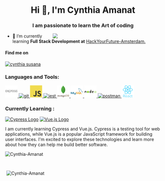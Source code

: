 

<h1 align="center">Hi 👋, I'm Cynthia Amanat</h1>
<h3 align="center"> I am passionate to learn the Art of coding</h3>
<img align="right" width="350" src="https://c.tenor.com/S59bPkT0pqcAAAAC/programming.gif">

- 🌱 I’m currently learning **Full Stack Development at** <a href="https://www.hackyourfuture.net">HackYourFuture-Amsterdam.</a>

<h4 align="left">Find me on</h4>
<p align="left">
<a href="https://linkedin.com/in/cynthia susana" target="blank"><img align="center" src="https://raw.githubusercontent.com/rahuldkjain/github-profile-readme-generator/master/src/images/icons/Social/linked-in-alt.svg" alt="cynthia susana" height="30" width="40" /></a>
</p>

<h3 align="left">Languages and Tools:</h3>
<p align="left"> <a href="https://expressjs.com" target="_blank" rel="noreferrer"> <img src="https://raw.githubusercontent.com/devicons/devicon/master/icons/express/express-original-wordmark.svg" alt="express" width="40" height="40"/> </a> <a href="https://git-scm.com/" target="_blank" rel="noreferrer"> <img src="https://www.vectorlogo.zone/logos/git-scm/git-scm-icon.svg" alt="git" width="40" height="40"/> </a> <a href="https://developer.mozilla.org/en-US/docs/Web/JavaScript" target="_blank" rel="noreferrer"> <img src="https://raw.githubusercontent.com/devicons/devicon/master/icons/javascript/javascript-original.svg" alt="javascript" width="40" height="40"/> </a> <a href="https://jestjs.io" target="_blank" rel="noreferrer"> <img src="https://www.vectorlogo.zone/logos/jestjsio/jestjsio-icon.svg" alt="jest" width="40" height="40"/> </a> <a href="https://www.mongodb.com/" target="_blank" rel="noreferrer"> <img src="https://raw.githubusercontent.com/devicons/devicon/master/icons/mongodb/mongodb-original-wordmark.svg" alt="mongodb" width="40" height="40"/> </a> <a href="https://www.mysql.com/" target="_blank" rel="noreferrer"> <img src="https://raw.githubusercontent.com/devicons/devicon/master/icons/mysql/mysql-original-wordmark.svg" alt="mysql" width="40" height="40"/> </a> <a href="https://nodejs.org" target="_blank" rel="noreferrer"> <img src="https://raw.githubusercontent.com/devicons/devicon/master/icons/nodejs/nodejs-original-wordmark.svg" alt="nodejs" width="40" height="40"/> </a> <a href="https://postman.com" target="_blank" rel="noreferrer"> <img src="https://www.vectorlogo.zone/logos/getpostman/getpostman-icon.svg" alt="postman" width="40" height="40"/> </a> <a href="https://reactjs.org/" target="_blank" rel="noreferrer"> <img src="https://raw.githubusercontent.com/devicons/devicon/master/icons/react/react-original-wordmark.svg" alt="react" width="40" height="40"/> </a> </p>
<h3 align="left">Currently Learning :</h3>

[![Cypress Logo](https://img.shields.io/badge/-Cypress-17202C?style=flat-square&logo=cypress&logoColor=white&logoWidth=40)](https://www.cypress.io/)
[![Vue.js Logo](https://img.shields.io/badge/-Vue.js-4FC08D?style=flat-square&logo=vue.js&logoColor=white&logoWidth=40)](https://vuejs.org/)

I am currently learning Cypress and Vue.js. Cypress is a testing tool for web applications, while Vue.js is a popular JavaScript framework for building user interfaces. I'm excited to explore these technologies and learn more about how they can help me build better software.

<p ><img src="https://github-readme-stats-sigma-five.vercel.app/api/top-langs?username=Cynthia-Amanat&show_icons=true&locale=en&layout=compact" alt="Cynthia-Amanat" /></p>
<br/>

<p>&nbsp;<img src="https://github-readme-stats-sigma-five.vercel.app/api?username=Cynthia-Amanat&show_icons=true&locale=en" alt="Cynthia-Amanat" /></p>
